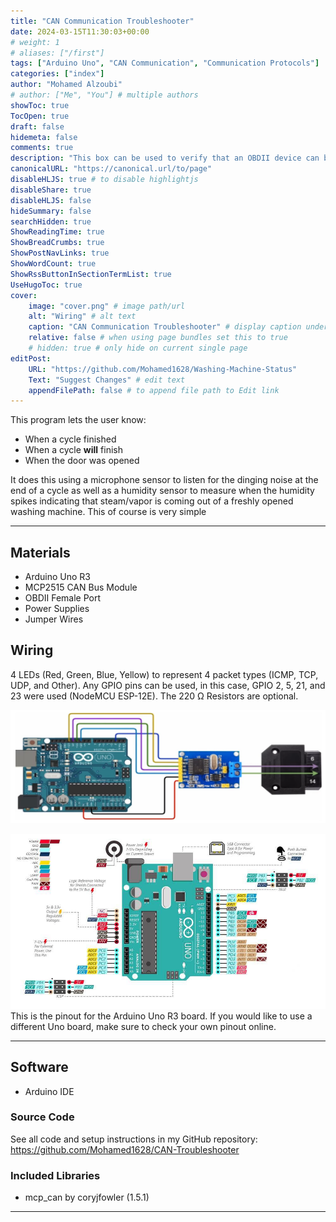 ```yaml
---
title: "CAN Communication Troubleshooter"
date: 2024-03-15T11:30:03+00:00
# weight: 1
# aliases: ["/first"]
tags: ["Arduino Uno", "CAN Communication", "Communication Protocols"]
categories: ["index"]
author: "Mohamed Alzoubi"
# author: ["Me", "You"] # multiple authors
showToc: true
TocOpen: true
draft: false
hidemeta: false
comments: true
description: "This box can be used to verify that an OBDII device can both send and recieve CAN data frames."
canonicalURL: "https://canonical.url/to/page"
disableHLJS: true # to disable highlightjs
disableShare: true
disableHLJS: false
hideSummary: false
searchHidden: true
ShowReadingTime: true
ShowBreadCrumbs: true
ShowPostNavLinks: true
ShowWordCount: true
ShowRssButtonInSectionTermList: true
UseHugoToc: true
cover:
    image: "cover.png" # image path/url
    alt: "Wiring" # alt text
    caption: "CAN Communication Troubleshooter" # display caption under cover
    relative: false # when using page bundles set this to true
    # hidden: true # only hide on current single page
editPost:
    URL: "https://github.com/Mohamed1628/Washing-Machine-Status"
    Text: "Suggest Changes" # edit text
    appendFilePath: false # to append file path to Edit link
---
```


This program lets the user know:
- When a cycle finished
- When a cycle **will** finish
- When the door was opened

It does this using a microphone sensor to listen for the dinging noise at the end of a cycle as well as a humidity sensor to measure when the humidity spikes indicating that steam/vapor is coming out of a freshly opened washing machine. This of course is very simple 

---
## Materials
- Arduino Uno R3
- MCP2515 CAN Bus Module
- OBDII Female Port
- Power Supplies
- Jumper Wires

## Wiring
4 LEDs (Red, Green, Blue, Yellow) to represent 4 packet types (ICMP, TCP, UDP, and Other). Any GPIO pins can be used, in this case, GPIO 2, 5, 21, and 23 were used (NodeMCU ESP-12E). The 220 Ω Resistors are optional.

![wiring](images/wiring.png)

![pinout](images/pinout.png)
This is the pinout for the Arduino Uno R3 board. If you would like to use a different Uno board, make sure to check your own pinout online.

---

## Software
- Arduino IDE

### Source Code
See all code and setup instructions in my GitHub repository:
https://github.com/Mohamed1628/CAN-Troubleshooter

### Included Libraries
- mcp_can by coryjfowler (1.5.1)

---